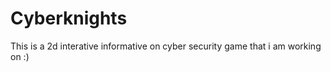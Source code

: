 # Cyberknights
This is a  2d interative informative  on cyber security game that i am working on :)

